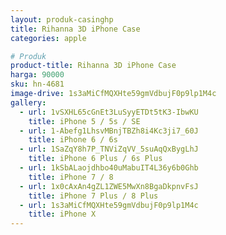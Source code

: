 ```yaml
---
layout: produk-casinghp
title: Rihanna 3D iPhone Case
categories: apple

# Produk
product-title: Rihanna 3D iPhone Case
harga: 90000
sku: hn-4681
image-drive: 1s3aMiCfMQXHte59gmVdbujF0p9lp1M4c
gallery:
  - url: 1vSXHL65cGnEt3LuSyyETDt5tK3-IbwKU
    title: iPhone 5 / 5s / SE
  - url: 1-Abefg1LhsvMBnjTBZh8i4Kc3ji7_60J
    title: iPhone 6 / 6s
  - url: 1SaZqY8h7P_TNViZqVV_5suAqQxBygLhJ
    title: iPhone 6 Plus / 6s Plus
  - url: 1kSbALaojdhbo40uMabuIT4L36y6b0Ghb
    title: iPhone 7 / 8
  - url: 1x0cAxAn4gZL1ZWE5MwXn8BgaDkpnvFsJ
    title: iPhone 7 Plus / 8 Plus
  - url: 1s3aMiCfMQXHte59gmVdbujF0p9lp1M4c
    title: iPhone X
---
```

